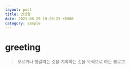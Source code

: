 ```yaml
---
layout: post
title: 인삿말
date: 2021-08-29 19:20:23 +0900
category: sample
---
```

# greeting
> 모르거나 헷갈리는 것을 기록하는 것을 목적으로 하는 블로그
